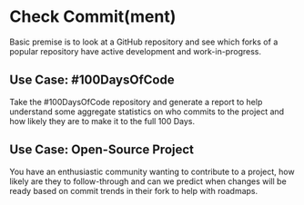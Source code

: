 
# Check Commit(ment)

Basic premise is to look at a GitHub repository and see which forks of a
popular repository have active development and work-in-progress.

## Use Case: #100DaysOfCode

Take the #100DaysOfCode repository and generate a report to help understand
some aggregate statistics on who commits to the project and how likely they are
to make it to the full 100 Days.

## Use Case: Open-Source Project

You have an enthusiastic community wanting to contribute to a project, how
likely are they to follow-through and can we predict when changes will be ready
based on commit trends in their fork to help with roadmaps.


